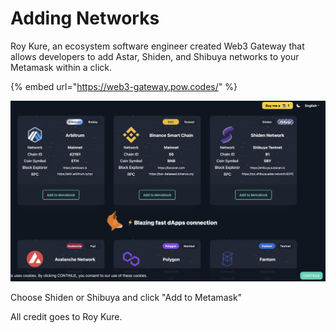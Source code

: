 # Adding Networks

Roy Kure, an ecosystem software engineer created Web3 Gateway that allows developers to add Astar, Shiden, and Shibuya networks to your Metamask within a click.

{% embed url="https://web3-gateway.pow.codes/" %}

![](../../.gitbook/assets/screenshot-2021-09-30-at-3.44.02-pm.png)

Choose Shiden or Shibuya and click "Add to Metamask"

All credit goes to Roy Kure.

